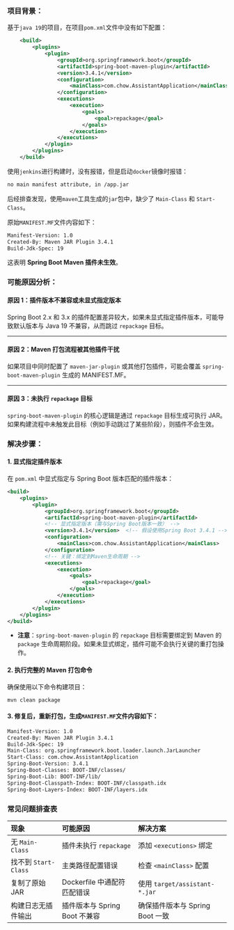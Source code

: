### 项目背景：

基于`java 19`的项目，在项目`pom.xml`文件中没有如下配置：

```xml
    <build>
        <plugins>
            <plugin>
                <groupId>org.springframework.boot</groupId>
                <artifactId>spring-boot-maven-plugin</artifactId>
                <version>3.4.1</version>
                <configuration>
                    <mainClass>com.chow.AssistantApplication</mainClass>
                </configuration>
                <executions>
                    <execution>
                        <goals>
                            <goal>repackage</goal>
                        </goals>
                    </execution>
                </executions>
            </plugin>
        </plugins>
    </build>
```

使用`jenkins`进行构建时，没有报错，但是启动`docker`镜像时报错：

```bash
no main manifest attribute, in /app.jar
```

后经排查发现，使用`maven`工具生成的`jar`包中，缺少了 `Main-Class` 和 `Start-Class`。

原始`MANIFEST.MF`文件内容如下：

```xml
Manifest-Version: 1.0
Created-By: Maven JAR Plugin 3.4.1
Build-Jdk-Spec: 19
```

这表明 **Spring Boot Maven 插件未生效**。



### 可能原因分析：

#### 原因 1：**插件版本不兼容或未显式指定版本**

Spring Boot 2.x 和 3.x 的插件配置差异较大，如果未显式指定插件版本，可能导致默认版本与 Java 19 不兼容，从而跳过 `repackage` 目标。

------

#### 原因 2：**Maven 打包流程被其他插件干扰**

如果项目中同时配置了 `maven-jar-plugin` 或其他打包插件，可能会覆盖 `spring-boot-maven-plugin` 生成的 MANIFEST.MF。

------

#### 原因 3：**未执行 `repackage` 目标**

`spring-boot-maven-plugin` 的核心逻辑是通过 `repackage` 目标生成可执行 JAR。如果构建流程中未触发此目标（例如手动跳过了某些阶段），则插件不会生效。



### 解决步骤：

#### 1. 显式指定插件版本

在 `pom.xml` 中显式指定与 Spring Boot 版本匹配的插件版本：

```xml
<build>
    <plugins>
        <plugin>
            <groupId>org.springframework.boot</groupId>
            <artifactId>spring-boot-maven-plugin</artifactId>
            <!-- 显式指定版本（需与Spring Boot版本一致） -->
            <version>3.4.1</version>  <!-- 假设使用Spring Boot 3.4.1 -->
            <configuration>
                <mainClass>com.chow.AssistantApplication</mainClass>
            </configuration>
            <!-- 关键：绑定到Maven生命周期 -->
            <executions>
                <execution>
                    <goals>
                        <goal>repackage</goal>
                    </goals>
                </execution>
            </executions>
        </plugin>
    </plugins>
</build>
```

- **注意**：`spring-boot-maven-plugin` 的 `repackage` 目标需要绑定到 Maven 的 `package` 生命周期阶段。如果未显式绑定，插件可能不会执行关键的重打包操作。



#### 2. 执行完整的 Maven 打包命令

确保使用以下命令构建项目：

```shell
mvn clean package
```



#### 3. 修复后，重新打包，生成`MANIFEST.MF`文件内容如下：

```xml
Manifest-Version: 1.0
Created-By: Maven JAR Plugin 3.4.1
Build-Jdk-Spec: 19
Main-Class: org.springframework.boot.loader.launch.JarLauncher
Start-Class: com.chow.AssistantApplication
Spring-Boot-Version: 3.4.1
Spring-Boot-Classes: BOOT-INF/classes/
Spring-Boot-Lib: BOOT-INF/lib/
Spring-Boot-Classpath-Index: BOOT-INF/classpath.idx
Spring-Boot-Layers-Index: BOOT-INF/layers.idx
```





### 常见问题排查表

| 现象                 | 可能原因                      | 解决方案                        |
| :------------------- | :---------------------------- | :------------------------------ |
| 无 `Main-Class`      | 插件未执行 `repackage`        | 添加 `<executions>` 绑定        |
| 找不到 `Start-Class` | 主类路径配置错误              | 检查 `<mainClass>` 配置         |
| 复制了原始 JAR       | Dockerfile 中通配符匹配错误   | 使用 `target/assistant-*.jar`   |
| 构建日志无插件输出   | 插件版本与 Spring Boot 不兼容 | 确保插件版本与 Spring Boot 一致 |